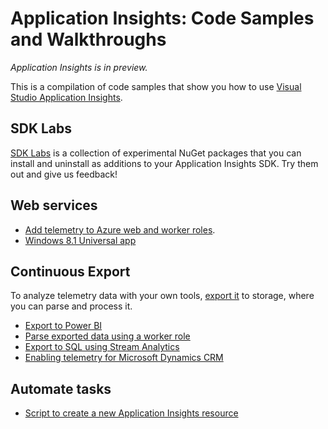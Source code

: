 <properties 
	pageTitle="Application Insights: Code samples and walkthroughs" 
	description="Samples you can adapt for your own apps." 
	services="application-insights" 
    documentationCenter="windows"
	authors="alancameronwills" 
	manager="douge"/>

<tags 
	ms.service="application-insights" 
	ms.workload="tbd" 
	ms.tgt_pltfrm="ibiza" 
	ms.devlang="na" 
	ms.topic="article" 
	ms.date="10/05/2015" 
	ms.author="awills"/>

#  Application Insights: Code Samples and Walkthroughs

*Application Insights is in preview.*

This is a compilation of code samples that show you how to use [Visual Studio Application Insights](app-insights-overview.md).

## SDK Labs

[SDK Labs](https://www.myget.org/gallery/applicationinsights-sdk-labs) is a collection of experimental NuGet packages that you can install and uninstall as additions to your Application Insights SDK. Try them out and give us feedback!

## Web services

* [Add telemetry to Azure web and worker roles](https://github.com/Microsoft/ApplicationInsights-Home/tree/master/Samples/AzureEmailService).
* [Windows 8.1 Universal app](https://github.com/Microsoft/ApplicationInsights-Home/tree/master/Samples/Windows%208.1%20Universal/)

## Continuous Export

To analyze telemetry data with your own tools, [export it](app-insights-export-telemetry.md) to storage, where you can parse and process it.

* [Export to Power BI](app-insights-export-power-bi.md) 
* [Parse exported data using a worker role](app-insights-code-sample-export-telemetry-sql-database.md)
* [Export to SQL using Stream Analytics](app-insights-code-sample-export-sql-stream-analytics.md)
* [Enabling telemetry for Microsoft Dynamics CRM](app-insights-sample-mscrm.md)


## Automate tasks

* [Script to create a new Application Insights resource](app-insights-powershell-script-create-resource.md)








 
